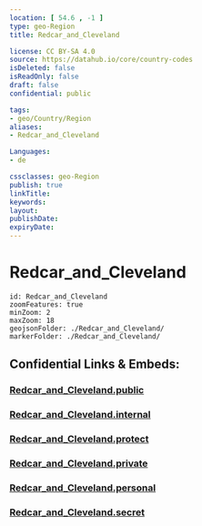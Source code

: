 ```yaml
---
location: [ 54.6 , -1 ] 
type: geo-Region
title: Redcar_and_Cleveland

license: CC BY-SA 4.0
source: https://datahub.io/core/country-codes
isDeleted: false
isReadOnly: false
draft: false
confidential: public

tags:
- geo/Country/Region
aliases:
- Redcar_and_Cleveland

Languages:
- de

cssclasses: geo-Region
publish: true
linkTitle: 
keywords: 
layout: 
publishDate: 
expiryDate: 
---
```


# Redcar_and_Cleveland

```leaflet
id: Redcar_and_Cleveland
zoomFeatures: true 
minZoom: 2 
maxZoom: 18
geojsonFolder: ./Redcar_and_Cleveland/
markerFolder: ./Redcar_and_Cleveland/
```


## Confidential Links & Embeds: 

### [Redcar_and_Cleveland.public](/_public/\Earth\Continent\Europe\Europe~North\UK\England\Regions~England\North_East_EnglandRedcar_and_Cleveland.public.md) 

### [Redcar_and_Cleveland.internal](/_internal/\Earth\Continent\Europe\Europe~North\UK\England\Regions~England\North_East_EnglandRedcar_and_Cleveland.internal.md) 

### [Redcar_and_Cleveland.protect](/_protect/\Earth\Continent\Europe\Europe~North\UK\England\Regions~England\North_East_EnglandRedcar_and_Cleveland.protect.md) 

### [Redcar_and_Cleveland.private](/_private/\Earth\Continent\Europe\Europe~North\UK\England\Regions~England\North_East_EnglandRedcar_and_Cleveland.private.md) 

### [Redcar_and_Cleveland.personal](/_personal/\Earth\Continent\Europe\Europe~North\UK\England\Regions~England\North_East_EnglandRedcar_and_Cleveland.personal.md) 

### [Redcar_and_Cleveland.secret](/_secret/\Earth\Continent\Europe\Europe~North\UK\England\Regions~England\North_East_EnglandRedcar_and_Cleveland.secret.md)

